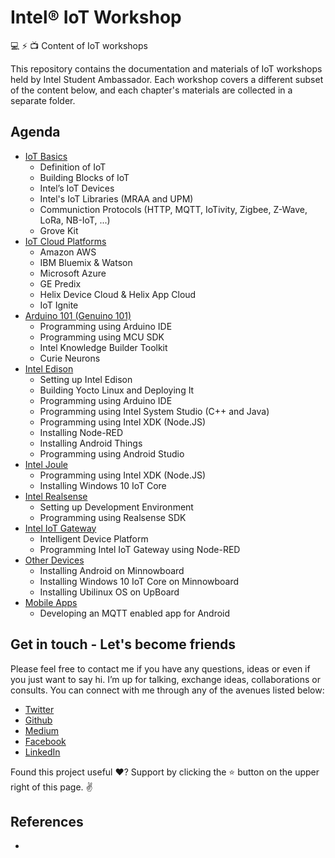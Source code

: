 Intel® IoT Workshop
===================

💻 ⚡️  📺 Content of IoT workshops 

This repository contains the documentation and materials of IoT workshops held by Intel Student Ambassador. Each workshop covers a different subset of the content below, and each chapter's materials are collected in a separate folder. 

Agenda
-------------
- [IoT Basics](IoT-Basics/)
  - Definition of IoT
  - Building Blocks of IoT
  - Intel’s IoT Devices
  - Intel's IoT Libraries (MRAA and UPM)
  - Communiction Protocols (HTTP, MQTT, IoTivity, Zigbee, Z-Wave, LoRa, NB-IoT, ...)
  - Grove Kit
- [IoT Cloud Platforms](IoT-Cloud-Platforms/)
  - Amazon AWS
  - IBM Bluemix & Watson
  - Microsoft Azure
  - GE Predix
  - Helix Device Cloud & Helix App Cloud
  - IoT Ignite
- [Arduino 101 (Genuino 101)](Arduino-101/)
  - Programming using Arduino IDE
  - Programming using MCU SDK
  - Intel Knowledge Builder Toolkit
  - Curie Neurons
- [Intel Edison](Intel-Edison/)
  - Setting up Intel Edison
  - Building Yocto Linux and Deploying It
  - Programming using Arduino IDE
  - Programming using Intel System Studio (C++ and Java)
  - Programming using Intel XDK (Node.JS)
  - Installing Node-RED
  - Installing Android Things
  - Programming using Android Studio
- [Intel Joule](Intel-Joule/)
  - Programming using Intel XDK (Node.JS)
  - Installing Windows 10 IoT Core
- [Intel Realsense](Intel-Realsense/)
  - Setting up Development Environment
  - Programming using Realsense SDK
- [Intel IoT Gateway](Intel-IoT-Gateway/)
  - Intelligent Device Platform 
  - Programming Intel IoT Gateway using Node-RED
- [Other Devices](Other-Devices/)
  - Installing Android on Minnowboard
  - Installing Windows 10 IoT Core on Minnowboard
  - Installing Ubilinux OS on UpBoard
- [Mobile Apps](Mobile-Apps/)
  - Developing an MQTT enabled app for Android
  
Get in touch - Let's become friends
----------------------------------


Please feel free to contact me if you have any questions, ideas or even if you just want to say hi. I’m up for talking, exchange ideas, collaborations or consults. You can connect with me through any of the avenues listed below:

- [Twitter](https://twitter.com/Ngesa254)
- [Github](https://github.com/ngesa254)
- [Medium](https://medium.com/@ngesa254)
- [Facebook](https://web.facebook.com/marvinngesa)
- [LinkedIn](https://www.linkedin.com/in/engngesamarvin) 

Found this project useful ❤️? Support by clicking the ⭐️ button on the upper right of this page. ✌️

References
----------

-
